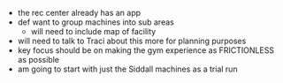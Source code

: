 - the rec center already has an app
- def want to group machines into sub areas
	- will need to include map of facility
- will need to talk to Traci about this more for planning purposes
- key focus should be on making the gym experience as FRICTIONLESS as possible
- am going to start with just the Siddall machines as a trial run